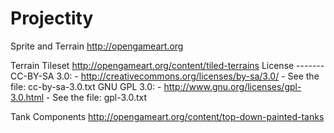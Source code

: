 # Projectity

Sprite and Terrain 
	http://opengameart.org

Terrain Tileset
	http://opengameart.org/content/tiled-terrains
	License
	-------	
	CC-BY-SA 3.0:
	 - http://creativecommons.org/licenses/by-sa/3.0/
	 - See the file: cc-by-sa-3.0.txt
	GNU GPL 3.0:
	 - http://www.gnu.org/licenses/gpl-3.0.html
	 - See the file: gpl-3.0.txt
	
Tank Components
	http://opengameart.org/content/top-down-painted-tanks